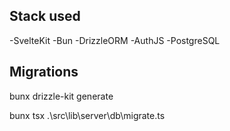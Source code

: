 
## Stack used

-SvelteKit
-Bun
-DrizzleORM
-AuthJS
-PostgreSQL

## Migrations

bunx drizzle-kit generate

bunx tsx .\src\lib\server\db\migrate.ts
